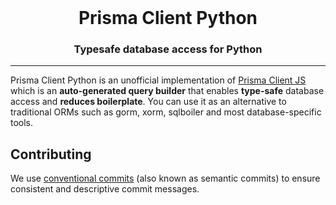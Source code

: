 <br />

<div align="center">
    <h1>Prisma Client Python</h1>
    <p><h3 align="center">Typesafe database access for Python</h3></p>
</div>

<hr>

Prisma Client Python is an unofficial implementation of [Prisma Client JS](https://github.com/prisma/prisma-client-js) which is an **auto-generated query builder** that enables **type-safe** database access and **reduces boilerplate**. You can use it as an alternative to traditional ORMs such as gorm, xorm, sqlboiler and most database-specific tools.

## Contributing

We use [conventional commits](https://www.conventionalcommits.org) (also known as semantic commits) to ensure consistent and descriptive commit messages.

